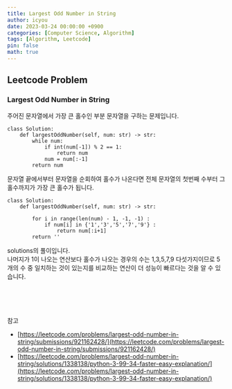 ```yaml
---
title: Largest Odd Number in String
author: icyou
date: 2023-03-24 00:00:00 +0900
categories: [Computer Science, Algorithm]
tags: [Algorithm, Leetcode]
pin: false
math: true
---
```


## Leetcode Problem

### Largest Odd Number in String
주어진 문자열에서 가장 큰 홀수인 부분 문자열을 구하는 문제입니다.

```
class Solution:
    def largestOddNumber(self, num: str) -> str:
        while num:
            if int(num[-1]) % 2 == 1:
                return num
            num = num[:-1]
        return num
```
문자열 끝에서부터 문자열을 순회하여 홀수가 나온다면 전체 문자열의 첫번째 수부터 그 홀수까지가 가장 큰 홀수가 됩니다.

```
class Solution:
    def largestOddNumber(self, num: str) -> str:
        
        for i in range(len(num) - 1, -1, -1) :
            if num[i] in {'1','3','5','7','9'} :
                return num[:i+1]
        return ''
```
solutions의 풀이입니다.  
나머지가 1이 나오는 연산보다 홀수가 나오는 경우의 수는 1,3,5,7,9 다섯가지이므로 5개의 수 중 일치하는 것이 있는지를 비교하는 연산이 더 성능이 빠르다는 것을 알 수 있습니다.

<br/><br/><br/><br/>
참고 
- [https://leetcode.com/problems/largest-odd-number-in-string/submissions/921162428/](https://leetcode.com/problems/largest-odd-number-in-string/submissions/921162428/)
- [https://leetcode.com/problems/largest-odd-number-in-string/solutions/1338138/python-3-99-34-faster-easy-explanation/](https://leetcode.com/problems/largest-odd-number-in-string/solutions/1338138/python-3-99-34-faster-easy-explanation/)